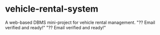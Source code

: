 # vehicle-rental-system
A web-based DBMS mini-project for vehicle rental management.
"?? Email verified and ready!" 
"?? Email verified and ready!" 
